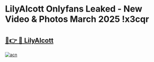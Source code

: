 # LilyAlcott Onlyfans Leaked - New Video & Photos March 2025 !x3cqr

# <h2><a href="https://z1qjw6.iuczelnia.edu.pl?title=LilyAlcott&ref=x3cqr">🔗👉 🔴 LilyAlcott</a></h2>

[![acn](https://github.com/user-attachments/assets/0f9c940e-d8b0-45ae-aac7-cd30a18b3e1c)](https://z1qjw6.iuczelnia.edu.pl?title=LilyAlcott&ref=x3cqr)

